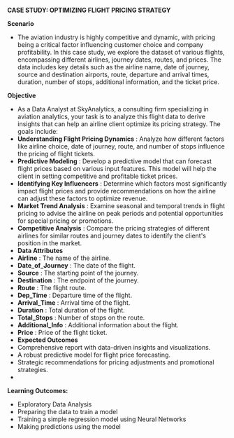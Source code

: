 **CASE STUDY: OPTIMIZING FLIGHT PRICING STRATEGY**

**Scenario**

- The aviation industry is highly competitive and dynamic, with pricing being a critical factor influencing customer choice and company profitability. In this case study, we explore the dataset of various flights, encompassing different airlines, journey dates, routes, and prices. The data includes key details such as the airline name, date of journey, source and destination airports, route, departure and arrival times, duration, number of stops, additional information, and the ticket price.

**Objective**

- As a Data Analyst at SkyAnalytics, a consulting firm specializing in aviation analytics, your task is to analyze this flight data to derive insights that can help an airline client optimize its pricing strategy. The goals include:
- **Understanding Flight Pricing Dynamics** : Analyze how different factors like airline choice, date of journey, route, and number of stops influence the pricing of flight tickets.
- **Predictive Modeling** : Develop a predictive model that can forecast flight prices based on various input features. This model will help the client in setting competitive and profitable ticket prices.
- **Identifying Key Influencers** : Determine which factors most significantly impact flight prices and provide recommendations on how the airline can adjust these factors to optimize revenue.
- **Market Trend Analysis** : Examine seasonal and temporal trends in flight pricing to advise the airline on peak periods and potential opportunities for special pricing or promotions.
- **Competitive Analysis** : Compare the pricing strategies of different airlines for similar routes and journey dates to identify the client's position in the market.
- **Data Attributes**
- **Airline** : The name of the airline.
- **Date\_of\_Journey** : The date of the flight.
- **Source** : The starting point of the journey.
- **Destination** : The endpoint of the journey.
- **Route** : The flight route.
- **Dep\_Time** : Departure time of the flight.
- **Arrival\_Time** : Arrival time of the flight.
- **Duration** : Total duration of the flight.
- **Total\_Stops** : Number of stops on the route.
- **Additional\_Info** : Additional information about the flight.
- **Price** : Price of the flight ticket.
- **Expected Outcomes**
- Comprehensive report with data-driven insights and visualizations.
- A robust predictive model for flight price forecasting.
- Strategic recommendations for pricing adjustments and promotional strategies.
-

**Learning Outcomes:**

- Exploratory Data Analysis
- Preparing the data to train a model
- Training a simple regression model using Neural Networks
- Making predictions using the model
